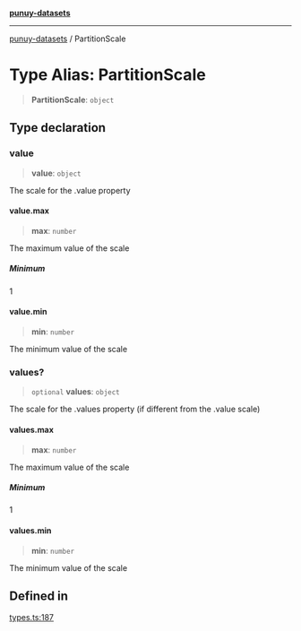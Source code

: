[**punuy-datasets**](../README.md)

***

[punuy-datasets](../README.md) / PartitionScale

# Type Alias: PartitionScale

> **PartitionScale**: `object`

## Type declaration

### value

> **value**: `object`

The scale for the .value property

#### value.max

> **max**: `number`

The maximum value of the scale

##### Minimum

1

#### value.min

> **min**: `number`

The minimum value of the scale

### values?

> `optional` **values**: `object`

The scale for the .values property (if different from the .value scale)

#### values.max

> **max**: `number`

The maximum value of the scale

##### Minimum

1

#### values.min

> **min**: `number`

The minimum value of the scale

## Defined in

[types.ts:187](https://github.com/andrefs/punuy-datasets/blob/f6261f8ceff955f5e8af06205063243001845711/src/lib/types.ts#L187)
